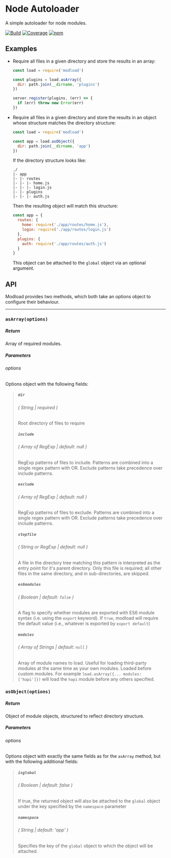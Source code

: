 # Node Autoloader
A simple autoloader for node modules.

[![Build](https://travis-ci.org/eliascodes/modload.svg)](https://travis-ci.org/eliascodes/modload)
[![Coverage](https://codeclimate.com/github/eliascodes/modload/badges/coverage.svg)](https://codeclimate.com/github/eliascodes/modload/coverage)
[![npm](https://img.shields.io/npm/dt/modload.svg)](https://www.npmjs.com/package/modload)

## Examples
* Require all files in a given directory and store the results in an array:
  ```javascript
  const load = require('modload')

  const plugins = load.asArray({
    dir: path.join(__dirname, 'plugins')
  })

  server.register(plugins, (err) => {
    if (err) throw new Error(err)
  })
  ```

* Require all files in a given directory and store the results in an object whose structure matches the directory structure:
  ```javascript
  const load = require('modload')

  const app = load.asObject({
    dir: path.join(__dirname, 'app')
  })
  ```
  If the directory structure looks like:
  ```
  ./
  |- app
  |- |- routes
  |- |- |- home.js
  |- |- |- login.js
  |- |- plugins
  |- |- |- auth.js
  ```
  Then the resulting object will match this structure:
  ```javascript
  const app = {
    routes: {
      home: require('./app/routes/home.js'),
      login: require('./app/routes/login.js')
    },
    plugins: {
      auth: require('./app/routes/auth.js')
    }
  }
  ```
  This object can be attached to the `global` object via an optional argument.

## API
Modload provides two methods, which both take an options object to configure their behaviour.

<hr>

### `asArray(options)`
##### Return
Array of required modules.

##### Parameters
###### options
Options object with the following fields:
> ##### `dir`
> ###### ( String | required )
> Root directory of files to require
> ##### `include`
> ###### ( Array of RegExp | default: null )
> RegExp patterns of files to include. Patterns are combined into a single regex pattern with OR. Exclude patterns take precedence over include patterns.
> ##### `exclude`
> ###### ( Array of RegExp | default: null )
> RegExp patterns of files to exclude. Patterns are combined into a single regex pattern with OR. Exclude patterns take precedence over include patterns.
> ##### `stopfile`
> ###### ( String or RegExp | default: null )
> A file in the directory tree matching this pattern is interpreted as the entry point for it's parent directory. Only this file is required; all other files in the same directory, and in sub-directories, are skipped.
> ##### `es6modules`
> ###### ( Boolean | default: `false` )
> A flag to specify whether modules are exported with ES6 module syntax (i.e. using the `export` keyword). If `true`, modload will require the default value (i.e., whatever is exported by `export default`)
> ##### `modules`
> ###### ( Array of Strings | default: `null` )
> Array of module names to load. Useful for loading third-party modules at the same time as your own modules. Loaded before custom modules. For example `load.asArray({... modules: ['hapi']})` will load the `hapi` module before any others specified.

### `asObject(options)`
##### Return
Object of module objects, structured to reflect directory structure.

##### Parameters
###### options
Options object with exactly the same fields as for the `asArray` method, but with the following additional fields:
> ##### `isglobal`
> ###### ( Boolean | default: false )
> If true, the returned object will also be attached to the `global` object under the key specified by the `namespace` parameter
> ##### `namespace`
> ###### ( String | default: 'app' )
> Specifies the key of the `global` object to which the object will be attached.
